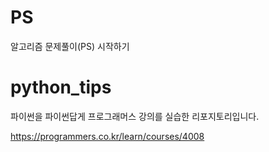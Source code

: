 # PS

알고리즘 문제풀이(PS) 시작하기

# python_tips
파이썬을 파이썬답게 프로그래머스 강의를 실습한 리포지토리입니다.

https://programmers.co.kr/learn/courses/4008
